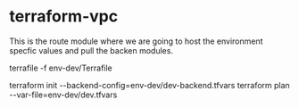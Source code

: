 # terraform-vpc
This is the route module where we are going to host the environment specfic values and pull the backen modules.



terrafile -f env-dev/Terrafile

terraform init --backend-config=env-dev/dev-backend.tfvars
terraform plan --var-file=env-dev/dev.tfvars
